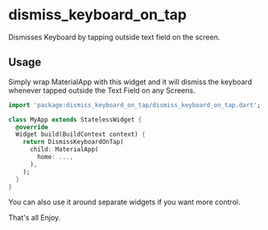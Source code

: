 # dismiss_keyboard_on_tap

Dismisses Keyboard by tapping outside text field on the screen.

## Usage
Simply wrap MaterialApp with this widget and it will dismiss the keyboard whenever tapped outside the Text Field on any Screens.


```dart
import 'package:dismiss_keyboard_on_tap/dismiss_keyboard_on_tap.dart';

class MyApp extends StatelessWidget {
  @override
  Widget build(BuildContext context) {
    return DismissKeyboardOnTap(
      child: MaterialApp(
        home: ...,
      ),
    );
  }
}
```

You can also use it around separate widgets if you want more control.

That's all Enjoy.
